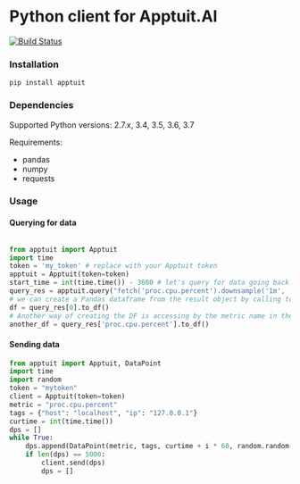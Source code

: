 # Python client for Apptuit.AI

[![Build Status](https://www.travis-ci.org/ApptuitAI/apptuit-py.svg?branch=master)](https://www.travis-ci.org/ApptuitAI/apptuit-py)

### Installation

```
pip install apptuit
```

### Dependencies

Supported Python versions: 2.7.x, 3.4, 3.5, 3.6, 3.7

Requirements:
- pandas
- numpy
- requests

### Usage

#### Querying for data

```python

from apptuit import Apptuit
import time
token = 'my_token' # replace with your Apptuit token
apptuit = Apptuit(token=token) 
start_time = int(time.time()) - 3600 # let's query for data going back 1 hour from now
query_res = apptuit.query("fetch('proc.cpu.percent').downsample('1m', 'avg')", start=start_time)
# we can create a Pandas dataframe from the result object by calling to_df()
df = query_res[0].to_df()
# Another way of creating the DF is accessing by the metric name in the query
another_df = query_res['proc.cpu.percent'].to_df()

```

#### Sending data

```python
from apptuit import Apptuit, DataPoint
import time
import random
token = "mytoken"
client = Apptuit(token=token)
metric = "proc.cpu.percent"
tags = {"host": "localhost", "ip": "127.0.0.1"}
curtime = int(time.time())
dps = []
while True:
    dps.append(DataPoint(metric, tags, curtime + i * 60, random.random()))
    if len(dps) == 5000:
        client.send(dps)
        dps = []
```
